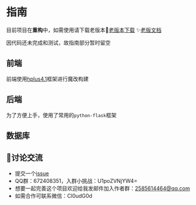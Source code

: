 # 指南

目前项目在**重构**中，如需使用请下载老版本🔱[老版本下载](https://github.com/Cl0udG0d/SZhe_Scan/releases/tag/v1.0) ✨[老版文档](https://github.com/Cl0udG0d/SZhe_Scan/blob/master/docs/oldVersionREADME.md)

因代码还未完成和测试，故指南部分暂时留空

## 前端

前端使用[hplus4.1](https://github.com/wumingjun/hplus4.1)框架进行魔改构建

## 后端

为了方便上手，使用了常用的`python-flask`框架

## 数据库







## 🗿讨论交流

- 提交一个[issue](https://github.com/Cl0udG0d/SZhe_Scan/issues/new)
- QQ群：672408351，入群小挑战：U1poZVNjYW4=
- 想要一起完善这个项目欢迎给我发邮件加入作者群：[2585614464@qq.com](mailto:2585614464@qq.com)
- 如需合作可联系微信：Cl0udG0d
